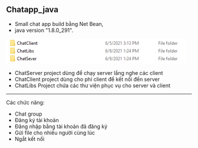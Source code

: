 ## Chatapp_java
* Small chat app build bằng Net Bean,
* java version "1.8.0_291".

![Contructor](https://github.com/an196/Chatapp_java/blob/master/img/project%20contructor.PNG)

* ChatServer  project dùng để chạy server lắng nghe các client
* ChatClient project dùng cho phí client để kết nối đến server 
* ChatLibs Project chứa các thư viện phục vụ cho server và client

---
Các chức năng:
* Chat group
* Đăng ký tài khoản
* Đăng nhập bằng tài khoản đã đăng ký
* Gửi file cho nhiều người cùng lúc
* Ngắt kết nối

